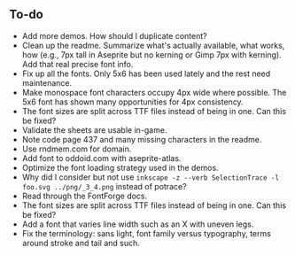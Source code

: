 ## To-do

- Add more demos. How should I duplicate content?
- Clean up the readme. Summarize what's actually available, what works, how
  (e.g., 7px tall in Aseprite but no kerning or Gimp 7px with kerning). Add that
  real precise font info.
- Fix up all the fonts. Only 5x6 has been used lately and the rest need
  maintenance.
- Make monospace font characters occupy 4px wide where possible. The 5x6 font
  has shown many opportunities for 4px consistency.
- The font sizes are split across TTF files instead of being in one. Can this be
  fixed?
- Validate the sheets are usable in-game.
- Note code page 437 and many missing characters in the readme.
- Use rndmem.com for domain.
- Add font to oddoid.com with aseprite-atlas.
- Optimize the font loading strategy used in the demos.
- Why did I consider but not use
  `inkscape -z --verb SelectionTrace -l foo.svg ../png/_3_4.png` instead of
  potrace?
- Read through the FontForge docs.
- The font sizes are split across TTF files instead of being in one. Can this be
  fixed?
- Add a font that varies line width such as an X with uneven legs.
- Fix the terminology: sans light, font family versus typography, terms around
  stroke and tail and such.
